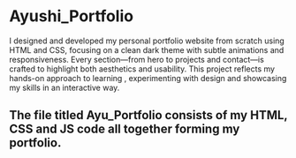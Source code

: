 # Ayushi_Portfolio
 I designed and developed my personal portfolio website from scratch using HTML and CSS, focusing on a clean dark theme with subtle animations and responsiveness. Every section—from hero to projects and contact—is crafted to highlight both aesthetics and usability. This project reflects my hands-on approach to learning , experimenting with design and showcasing my skills in an interactive way.

## The file titled Ayu_Portfolio consists of my HTML, CSS and JS code all together forming my portfolio.
